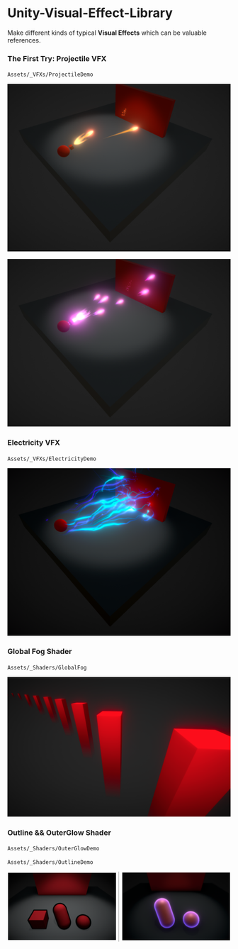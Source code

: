 # Unity-Visual-Effect-Library

Make different kinds of typical **Visual Effects** which can be valuable references.

### The First Try: Projectile VFX
`Assets/_VFXs/ProjectileDemo`

![](./Images/Projectile_VFX1.png) 

![](./Images/Projectile_VFX2.png) 

### Electricity VFX
`Assets/_VFXs/ElectricityDemo`

![](./Images/Electicity_VFX.png) 

### Global Fog Shader
`Assets/_Shaders/GlobalFog`

![](./Images/GlobalFog_Shader.png) 

### Outline && OuterGlow Shader
`Assets/_Shaders/OuterGlowDemo`

`Assets/_Shaders/OutlineDemo`

![](./Images/Outline+OutGlow_Shader.png) 
